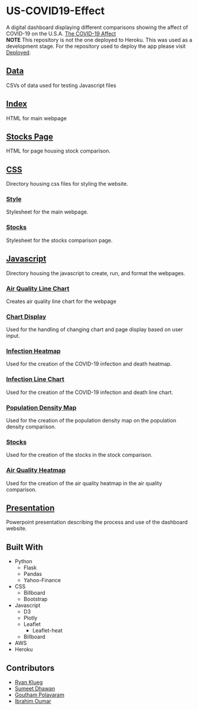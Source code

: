 # US-COVID19-Effect
A digital dashboard displaying different comparisons showing the affect of COVID-19 on the U.S.A.
[The COVID-19 Affect](https://covid19bootcampproject3.herokuapp.com/)</br>
__NOTE__ This repository is not the one deployed to Heroku. This was used as a development stage.
For the repository used to deploy the app please visit [Deployed](https://github.com/gpolavaram0/covid19project).
## [Data](docs/data)
CSVs of data used for testing Javascript files
## [Index](docs/index.html)
HTML for main webpage
## [Stocks Page](docs/stock-page.html)
HTML for page housing stock comparison.
## [CSS](docs/static/css)
Directory housing css files for styling the website.
### [Style](docs/static/css/style.css)
Stylesheet for the main webpage.
### [Stocks](docs/static/css/stock.css)
Stylesheet for the stocks comparison page.
## [Javascript](docs/static/js)
Directory housing the javascript to create, run, and format the webpages.
### [Air Quality Line Chart](docs/static/js/air-line.js)
Creates air quality line chart for the webpage
### [Chart Display](docs/static/js/chart-display.js)
Used for the handling of changing chart and page display based on user input.
### [Infection Heatmap](docs/static/js/heatmap-plot.js)
Used for the creation of the COVID-19 infection and death heatmap.
### [Infection Line Chart](docs/static/js/infect-line.js)
Used for the creation of the COVID-19 infection and death line chart.
### [Population Density Map](docs/static/js/popDen-plot.js)
Used for the creation of the population density map on the population density comparison.
### [Stocks](docs/static/js/stocks.js)
Used for the creation of the stocks in the stock comparison.
### [Air Quality Heatmap](docs/static/js/weathermap.js)
Used for the creation of the air quality heatmap in the air quality comparison.
## [Presentation](https://github.com/coconutpep/US-COVID19-Effect/blob/master/Covid%2019%20Impact_Group%202_Final.pptx)
Powerpoint presentation describing the process and use of the dashboard website.
## Built With
* Python
  * Flask
  * Pandas
  * Yahoo-Finance
* CSS
  * Billboard
  * Bootstrap
* Javascript
  * D3
  * Plotly
  * Leaflet
    * Leaflet-heat
  * Billboard
* AWS
* Heroku
## Contributors
* [Ryan Klueg](https://github.com/coconutpep)
* [Sumeet Dhawan](https://github.com/sumeetdhawan)
* [Goutham Polavaram](https://github.com/gpolavaram0)
* [Ibrahim Oumar](https://github.com/mhtalfatih)
